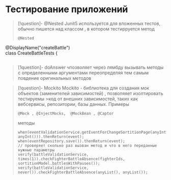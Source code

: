# Тестирование приложений

>[!question]- @Nested
>Junit5 используется для вложенных тестов, обычно  пишется над классом , в котором тестирруется  метод 
>```
>@Nested  
@DisplayName("createBattle")  
class CreateBattleTests {
>```

>[1question]- doAnswer 
>чпозволяет через лямбду вызывать методы с определенными  аргументами  переопределяя тем самым повдение  оригинальных методов 

>[!question]-  Mockito
>Mockito - библиотека для создания мок объектов (заменителей зависимостей) , позволяяет изолтировать тестируемы >код
>от  внешних зависимостей,  таких как вебсервисы, репозитории,  базы данных. 
>Примеры
>```
>@Mock , @InjectMocks,  @MockBean , @Captor 
>```
>методы 
>```
>when(eventValidationService.getEventForChangeSortitionPage(anyInt(), anyInt())).thenReturn(event);
>when(eventRepository.save()).thenReturn(event);
>// проверяет сколько раз вызван метод и что в него переданные нужные параметры 
>verify(battleValidationService, times(1)).checkFighterBattleAbsence(fighterIds, sortitionModel.battlesWithPauses());
>verify(battleValidationService, never()).checkFighterBattleAbsence(anyList(), anyList());
>```

